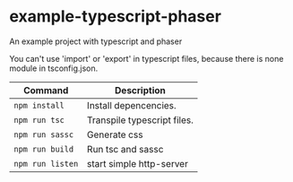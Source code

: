 # example-typescript-phaser
An example project with typescript and phaser

You can't use 'import' or 'export' in typescript files, because there is none module in tsconfig.json.

| Command | Description |
|---------|-------------|
| `npm install` | Install depencencies. |
| `npm run tsc` | Transpile typescript files. |
| `npm run sassc` | Generate css |
| `npm run build` | Run tsc and sassc |
| `npm run listen` | start simple http-server |
